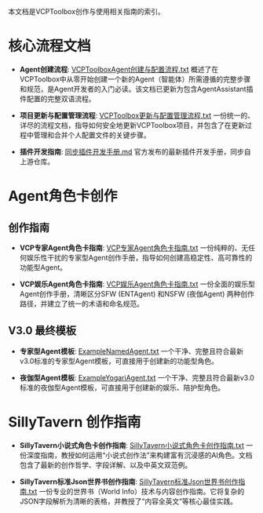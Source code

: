 本文档是VCPToolbox创作与使用相关指南的索引。

# 核心流程文档

* **Agent创建流程**: [VCPToolboxAgent创建与配置流程.txt](VCPToolboxAgent创建与配置流程.txt)
    概述了在VCPToolbox中从零开始创建一个新的Agent（智能体）所需遵循的完整步骤和规范，是Agent开发者的入门必读。该文档已更新为包含AgentAssistant插件配置的完整双语流程。

* **项目更新与配置管理流程**: [VCPToolbox更新与配置管理流程.txt](VCPToolbox更新与配置管理流程.txt)
    一份统一的、详尽的流程文档，指导如何安全地更新VCPToolbox项目，并包含了在更新过程中管理和合并个人配置文件的关键步骤。

* **插件开发指南**: [同步插件开发手册.md](../同步插件开发手册.md)
    官方发布的最新插件开发手册，同步自上游仓库。

# Agent角色卡创作

## 创作指南

* **VCP专家Agent角色卡指南**: [VCP专家Agent角色卡指南.txt](VCP专家Agent角色卡指南.txt)
    一份纯粹的、无任何娱乐性干扰的专家型Agent创作手册，指导如何创建高稳定性、高可靠性的功能型Agent。

* **VCP娱乐Agent角色卡指南**: [VCP娱乐Agent角色卡指南.txt](VCP娱乐Agent角色卡指南.txt)
    一份全面的娱乐型Agent创作手册，清晰区分SFW (ENTAgent) 和NSFW (夜伽Agent) 两种创作路径，并建立了统一的术语和命名规范。

## V3.0 最终模板

* **专家型Agent模板**: [ExampleNamedAgent.txt](ExampleNamedAgent.txt)
    一个干净、完整且符合最新v3.0标准的专家型Agent模板，可直接用于创建新的功能型角色。

* **夜伽型Agent模板**: [ExampleYogariAgent.txt](ExampleYogariAgent.txt)
    一个干净、完整且符合最新v3.0标准的夜伽型Agent模板，可直接用于创建新的娱乐、陪护型角色。

# SillyTavern 创作指南

* **SillyTavern小说式角色卡创作指南**: [SillyTavern小说式角色卡创作指南.txt](SillyTavern小说式角色卡创作指南.txt)
    一份深度指南，教授如何运用“小说式创作法”来构建富有沉浸感的AI角色。文档包含了最新的创作哲学、字段详解、以及中英文双范例。

* **SillyTavern标准Json世界书创作指南**: [SillyTavern标准Json世界书创作指南.txt](SillyTavern标准Json世界书创作指南.txt)
    一份专业的世界书（World Info）技术与内容创作指南。它将复杂的JSON字段解析为清晰的表格，并教授了“内容全英文”等核心最佳实践。